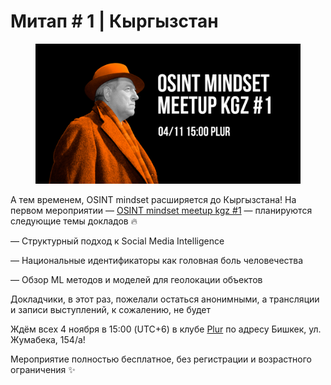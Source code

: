 # Митап # 1 | Кыргызстан

<figure><img src="../../.gitbook/assets/meetup_kgz_1_announce1.png" alt=""><figcaption></figcaption></figure>

А тем временем, OSINT mindset расширяется до Кыргызстана! На первом мероприятии — [OSINT mindset meetup kgz #1](https://telegra.ph/file/29eac8eeab3e1a99200f9.png) — планируются следующие темы докладов 🔥

— Структурный подход к Social Media Intelligence

— Национальные идентификаторы как головная боль человечества

— Обзор ML методов и моделей для геолокации объектов

Докладчики, в этот раз, пожелали остаться анонимными, а трансляции и записи выступлений, к сожалению, не будет

Ждём всех 4 ноября в 15:00 (UTC+6) в клубе [Plur](https://go.2gis.com/227rw) по адресу Бишкек, ул. Жумабека, 154/а!

Мероприятие полностью бесплатное, без регистрации и возрастного ограничения ✨
